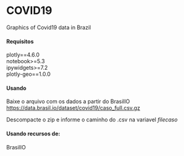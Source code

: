 # COVID19
Graphics of Covid19 data in Brazil

#### Requisitos
plotly==4.6.0 <br>
notebook>=5.3<br>
ipywidgets>=7.2 <br>
plotly-geo==1.0.0 <br>

#### Usando

Baixe o arquivo com os dados a partir do BrasilIO<br>
https://data.brasil.io/dataset/covid19/caso_full.csv.gz

Descompacte o zip e informe o caminho do .csv na variavel <i>filecaso</i>

#### Usando recursos de:
BrasilIO 


